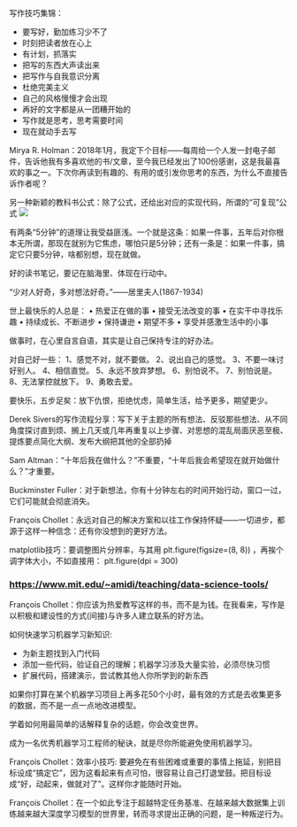 写作技巧集锦：
- 要写好，勤加练习少不了
- 时刻把读者放在心上
- 有计划，抓落实
- 把写的东西大声读出来
- 把写作与自我意识分离
- 杜绝完美主义
- 自己的风格慢慢才会出现
- 再好的文字都是从一团糟开始的
- 写作就是思考，思考需要时间
- 现在就动手去写

Mirya R. Holman：2018年1月，我定下个目标——每周给一个人发一封电子邮件，告诉他我有多喜欢他的书/文章，至今我已经发出了100份感谢，这是我最喜欢的事之一。下次你再读到有趣的、有用的或引发你思考的东西，为什么不直接告诉作者呢？ ​​​​

另一种新颖的教科书公式：除了公式，还给出对应的实现代码，所谓的“可复现”公式
![](https://arloseimg.oss-cn-hangzhou.aliyuncs.com/20200703162152.png)

有两条“5分钟”的道理让我受益匪浅。一个就是这条：如果一件事，五年后对你根本无所谓，那现在就别为它焦虑，哪怕只是5分钟；还有一条是：如果一件事，搞定它只要5分钟，啥都别想，现在就做。

好的读书笔记，要记在脑海里、体现在行动中。

“少对人好奇，多对想法好奇。”——居里夫人(1867-1934) ​​​​

世上最快乐的人总是：
• 热爱正在做的事
• 接受无法改变的事
• 在实干中寻找乐趣
• 持续成长、不断进步
• 保持谦逊
• 期望不多
• 享受并感激生活中的小事

做事时，在心里自言自语，其实是让自己保持专注的好办法。 ​​​​

对自己好一些：
1、感觉不对，就不要做。
2、说出自己的感觉。
3、不要一味讨好别人。
4、相信直觉。
5、永远不放弃梦想。
6、别怕说不。
7、别怕说是。
8、无法掌控就放下。
9、勇敢去爱。 ​​​​

要快乐，五步足矣：放下仇恨，拒绝忧虑，简单生活，给予更多，期望更少。 

Derek Sivers的写作流程分享：写下关于主题的所有想法、反驳那些想法、从不同角度探讨直到烦、搁上几天或几年再重复以上步骤、对思想的混乱局面厌恶至极、提炼要点简化大纲、发布大纲把其他的全部扔掉

Sam Altman：“十年后我在做什么？”不重要，“十年后我会希望现在就开始做什么？”才重要。 ​​​​

Buckminster Fuller：对于新想法，你有十分钟左右的时间开始行动，窗口一过，它们可能就会彻底消失。

François Chollet：永远对自己的解决方案和以往工作保持怀疑——一切进步，都源于这样一种信念：还有你没想到的更好方法。 

matplotlib技巧：要调整图片分辨率，与其用 plt.figure(figsize=(8, 8)) ，再挨个调字体大小，不如直接用： plt.figure(dpi = 300)

### https://www.mit.edu/~amidi/teaching/data-science-tools/

François Chollet：你应该为热爱教写这样的书，而不是为钱。在我看来，写作是以积极和建设性的方式(间接)与许多人建立联系的好方法。 ​​​​

如何快速学习机器学习新知识:
- 为新主题找到入门代码
- 添加一些代码，验证自己的理解；机器学习涉及大量实验，必须尽快习惯
- 扩展代码，搭建演示，尝试教其他人你所学到的新东西

如果你打算在某个机器学习项目上再多花50个小时，最有效的方式是去收集更多的数据，而不是一点一点地改进模型。

学着如何用最简单的话解释复杂的话题，你会改变世界。

成为一名优秀机器学习工程师的秘诀，就是尽你所能避免使用机器学习。

François Chollet：效率小技巧: 要避免在有些困难或重要的事情上拖延，别把目标设成“搞定它”，因为这看起来有点可怕，很容易让自己打退堂鼓。把目标设成“好，动起来，做就对了”。这样你才能随时开始。 ​​​​

François Chollet：在一个如此专注于超越特定任务基准、在越来越大数据集上训练越来越大深度学习模型的世界里，转而寻求提出正确的问题，是一种叛逆行为。 ​​​​
